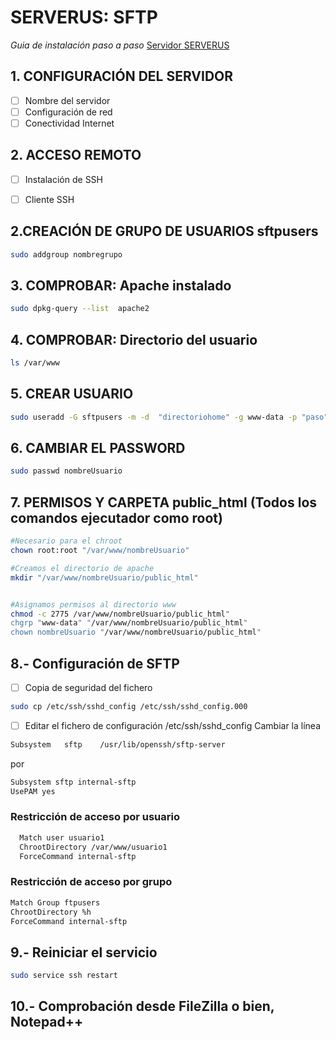 # SERVERUS: SFTP
*Guia de instalación paso a paso*
[Servidor SERVERUS](http://www.serverus.local "Servidor SERVERUS")

## 1. CONFIGURACIÓN DEL SERVIDOR
- [ ] Nombre del servidor
- [ ] Configuración de red
- [ ] Conectividad Internet

## 2. ACCESO REMOTO
- [ ] Instalación de SSH
- [ ] Cliente SSH


## 2.CREACIÓN DE GRUPO DE USUARIOS sftpusers
```bash
sudo addgroup nombregrupo
```
## 3. COMPROBAR: Apache instalado
```bash
sudo dpkg-query --list  apache2
```
## 4. COMPROBAR: Directorio del usuario
```bash
ls /var/www
```

## 5. CREAR USUARIO
```bash
sudo useradd -G sftpusers -m -d  "directoriohome" -g www-data -p "paso" "nombreUsuario"
```

## 6. CAMBIAR EL PASSWORD
```bash
sudo passwd nombreUsuario
```

## 7. PERMISOS Y CARPETA public_html (Todos los comandos ejecutador como root)
```bash
#Necesario para el chroot
chown root:root "/var/www/nombreUsuario"

#Creamos el directorio de apache
mkdir "/var/www/nombreUsuario/public_html"


#Asignamos permisos al directorio www
chmod -c 2775 /var/www/nombreUsuario/public_html"
chgrp "www-data" "/var/www/nombreUsuario/public_html"
chown nombreUsuario "/var/www/nombreUsuario/public_html"

```
    
## 8.-  Configuración de SFTP

- [ ] Copia de seguridad del fichero 

```bash
sudo cp /etc/ssh/sshd_config /etc/ssh/sshd_config.000
```
- [ ] Editar el fichero de configuración /etc/ssh/sshd_config
Cambiar la línea
 
```bash
Subsystem	sftp	/usr/lib/openssh/sftp-server
```
por
        
```bash
Subsystem sftp internal-sftp
UsePAM yes
```

### Restricción de acceso por usuario
```bash
  Match user usuario1
  ChrootDirectory /var/www/usuario1
  ForceCommand internal-sftp
```

### Restricción de acceso por grupo

```bash
Match Group ftpusers
ChrootDirectory %h
ForceCommand internal-sftp
```
## 9.- Reiniciar el servicio
```bash
sudo service ssh restart
```
## 10.- Comprobación desde FileZilla o bien, Notepad++
